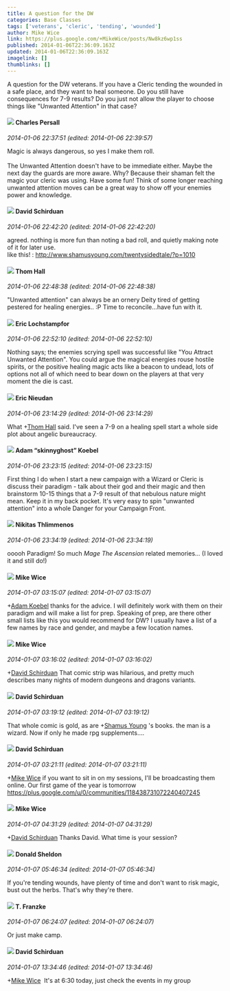 ```yaml
---
title: A question for the DW
categories: Base Classes
tags: ['veterans', 'cleric', 'tending', 'wounded']
author: Mike Wice
link: https://plus.google.com/+MikeWice/posts/Nw8kz6wp1ss
published: 2014-01-06T22:36:09.163Z
updated: 2014-01-06T22:36:09.163Z
imagelink: []
thumblinks: []
---
```


A question for the DW veterans. If you have a Cleric tending the wounded in a safe place, and they want to heal someone. Do you still have consequences for 7-9 results? Do you just not allow the player to choose things like &quot;Unwanted Attention&quot; in that case?
<div id='comment z12jcp4hqnqmi144304ceb3rkpaxvtlqxx40k'>
  <h4><img src='{{site.baseurl}}//images/avatars/102786632945741355399_photo.jpg'> Charles Persall</h4>
      <p><cite>2014-01-06 22:37:51 (edited: 2014-01-06 22:39:57)</cite></p>
        <p>Magic is always dangerous, so yes I make them roll.  ﻿<br /><br />The Unwanted Attention doesn&#39;t have to be immediate either.  Maybe the next day the guards are more aware. Why? Because their shaman felt the magic your cleric was using. Have some fun! Think of some longer reaching unwanted attention moves can be a great way to show off your enemies power and knowledge.</p>
</div>
        

<div id='comment z12jcp4hqnqmi144304ceb3rkpaxvtlqxx40k'>
  <h4><img src='{{site.baseurl}}//images/avatars/116124411286229550721_photo.jpg'> David Schirduan</h4>
      <p><cite>2014-01-06 22:42:20 (edited: 2014-01-06 22:42:20)</cite></p>
        <p>agreed. nothing is more fun than noting a bad roll, and quietly making note of it for later use.<br />like this! : <a href="http://www.shamusyoung.com/twentysidedtale/?p=1010" class="ot-anchor">http://www.shamusyoung.com/twentysidedtale/?p=1010</a></p>
</div>
        

<div id='comment z12jcp4hqnqmi144304ceb3rkpaxvtlqxx40k'>
  <h4><img src='{{site.baseurl}}//images/avatars/117063149357304648437_photo.jpg'> Thom Hall</h4>
      <p><cite>2014-01-06 22:48:38 (edited: 2014-01-06 22:48:38)</cite></p>
        <p>&quot;Unwanted attention&quot; can always be an ornery Deity tired of getting pestered for healing energies.. :P Time to reconcile...have fun with it.</p>
</div>
        

<div id='comment z12jcp4hqnqmi144304ceb3rkpaxvtlqxx40k'>
  <h4><img src='{{site.baseurl}}//images/avatars/104811112088336879051_photo.jpg'> Eric Lochstampfor</h4>
      <p><cite>2014-01-06 22:52:10 (edited: 2014-01-06 22:52:10)</cite></p>
        <p>Nothing says; the enemies scrying spell was successful like &quot;You Attract Unwanted Attention&quot;. You could argue the magical energies rouse hostile spirits, or the positive healing magic acts like a beacon to undead, lots of options not all of which need to bear down on the players at that very moment the die is cast.</p>
</div>
        

<div id='comment z12jcp4hqnqmi144304ceb3rkpaxvtlqxx40k'>
  <h4><img src='{{site.baseurl}}//images/avatars/112928858730524882505_photo.jpg'> Eric Nieudan</h4>
      <p><cite>2014-01-06 23:14:29 (edited: 2014-01-06 23:14:29)</cite></p>
        <p>What <span class="proflinkWrapper"><span class="proflinkPrefix">+</span><a class="proflink" href="https://plus.google.com/117063149357304648437" oid="117063149357304648437">Thom Hall</a></span> said. I&#39;ve seen a 7-9 on a healing spell start a whole side plot about angelic bureaucracy.</p>
</div>
        

<div id='comment z12jcp4hqnqmi144304ceb3rkpaxvtlqxx40k'>
  <h4><img src='{{site.baseurl}}//images/avatars/112484087750169360510_photo.jpg'> Adam “skinnyghost” Koebel</h4>
      <p><cite>2014-01-06 23:23:15 (edited: 2014-01-06 23:23:15)</cite></p>
        <p>First thing I do when I start a new campaign with a Wizard or Cleric is discuss their paradigm - talk about their god and their magic and then brainstorm 10-15 things that a 7-9 result of that nebulous nature might mean. Keep it in my back pocket. It&#39;s very easy to spin &quot;unwanted attention&quot; into a whole Danger for your Campaign Front.</p>
</div>
        

<div id='comment z12jcp4hqnqmi144304ceb3rkpaxvtlqxx40k'>
  <h4><img src='{{site.baseurl}}//images/avatars/103447617849846007337_photo.jpg'> Nikitas Thlimmenos</h4>
      <p><cite>2014-01-06 23:34:19 (edited: 2014-01-06 23:34:19)</cite></p>
        <p>ooooh Paradigm! So much <i>Mage The Ascension</i> related memories... (I loved it and still do!)</p>
</div>
        

<div id='comment z12jcp4hqnqmi144304ceb3rkpaxvtlqxx40k'>
  <h4><img src='{{site.baseurl}}//images/avatars/110641367856269006029_photo.jpg'> Mike Wice</h4>
      <p><cite>2014-01-07 03:15:07 (edited: 2014-01-07 03:15:07)</cite></p>
        <p><span class="proflinkWrapper"><span class="proflinkPrefix">+</span><a class="proflink" href="https://plus.google.com/112484087750169360510" oid="112484087750169360510">Adam Koebel</a></span> thanks for the advice. I will definitely work with them on their paradigm and will make a list for prep. Speaking of prep, are there other small lists like this you would recommend for DW? I usually have a list of a few names by race and gender, and maybe a few location names. </p>
</div>
        

<div id='comment z12jcp4hqnqmi144304ceb3rkpaxvtlqxx40k'>
  <h4><img src='{{site.baseurl}}//images/avatars/110641367856269006029_photo.jpg'> Mike Wice</h4>
      <p><cite>2014-01-07 03:16:02 (edited: 2014-01-07 03:16:02)</cite></p>
        <p><span class="proflinkWrapper"><span class="proflinkPrefix">+</span><a class="proflink" href="https://plus.google.com/116124411286229550721" oid="116124411286229550721">David Schirduan</a></span> That comic strip was hilarious, and pretty much describes many nights of modern dungeons and dragons variants.</p>
</div>
        

<div id='comment z12jcp4hqnqmi144304ceb3rkpaxvtlqxx40k'>
  <h4><img src='{{site.baseurl}}//images/avatars/116124411286229550721_photo.jpg'> David Schirduan</h4>
      <p><cite>2014-01-07 03:19:12 (edited: 2014-01-07 03:19:12)</cite></p>
        <p>That whole comic is gold, as are <span class="proflinkWrapper"><span class="proflinkPrefix">+</span><a class="proflink" href="https://plus.google.com/103368167098126125208" oid="103368167098126125208">Shamus Young</a></span> &#39;s books. the man is a wizard. Now if only he made rpg supplements....</p>
</div>
        

<div id='comment z12jcp4hqnqmi144304ceb3rkpaxvtlqxx40k'>
  <h4><img src='{{site.baseurl}}//images/avatars/116124411286229550721_photo.jpg'> David Schirduan</h4>
      <p><cite>2014-01-07 03:21:11 (edited: 2014-01-07 03:21:11)</cite></p>
        <p><span class="proflinkWrapper"><span class="proflinkPrefix">+</span><a class="proflink" href="https://plus.google.com/110641367856269006029" oid="110641367856269006029">Mike Wice</a></span> if you want to sit in on my sessions, I&#39;ll be broadcasting them online. Our first game of the year is tomorrow<br /><a href="https://plus.google.com/u/0/communities/118438731072240407245" class="ot-anchor">https://plus.google.com/u/0/communities/118438731072240407245</a></p>
</div>
        

<div id='comment z12jcp4hqnqmi144304ceb3rkpaxvtlqxx40k'>
  <h4><img src='{{site.baseurl}}//images/avatars/110641367856269006029_photo.jpg'> Mike Wice</h4>
      <p><cite>2014-01-07 04:31:29 (edited: 2014-01-07 04:31:29)</cite></p>
        <p><span class="proflinkWrapper"><span class="proflinkPrefix">+</span><a class="proflink" href="https://plus.google.com/116124411286229550721" oid="116124411286229550721">David Schirduan</a></span> Thanks David. What time is your session?</p>
</div>
        

<div id='comment z12jcp4hqnqmi144304ceb3rkpaxvtlqxx40k'>
  <h4><img src='{{site.baseurl}}//images/avatars/107340087089552618190_photo.jpg'> Donald Sheldon</h4>
      <p><cite>2014-01-07 05:46:34 (edited: 2014-01-07 05:46:34)</cite></p>
        <p>If you&#39;re tending wounds, have plenty of time and don&#39;t want to risk magic, bust out the herbs. That&#39;s why they&#39;re there.</p>
</div>
        

<div id='comment z12jcp4hqnqmi144304ceb3rkpaxvtlqxx40k'>
  <h4><img src='{{site.baseurl}}//images/avatars/110330901807759406775_photo.jpg'> T. Franzke</h4>
      <p><cite>2014-01-07 06:24:07 (edited: 2014-01-07 06:24:07)</cite></p>
        <p>Or just make camp. </p>
</div>
        

<div id='comment z12jcp4hqnqmi144304ceb3rkpaxvtlqxx40k'>
  <h4><img src='{{site.baseurl}}//images/avatars/116124411286229550721_photo.jpg'> David Schirduan</h4>
      <p><cite>2014-01-07 13:34:46 (edited: 2014-01-07 13:34:46)</cite></p>
        <p><span class="proflinkWrapper"><span class="proflinkPrefix">+</span><a class="proflink" href="https://plus.google.com/110641367856269006029" oid="110641367856269006029">Mike Wice</a></span>  It&#39;s at 6:30 today, just check the events in my group</p>
</div>
        